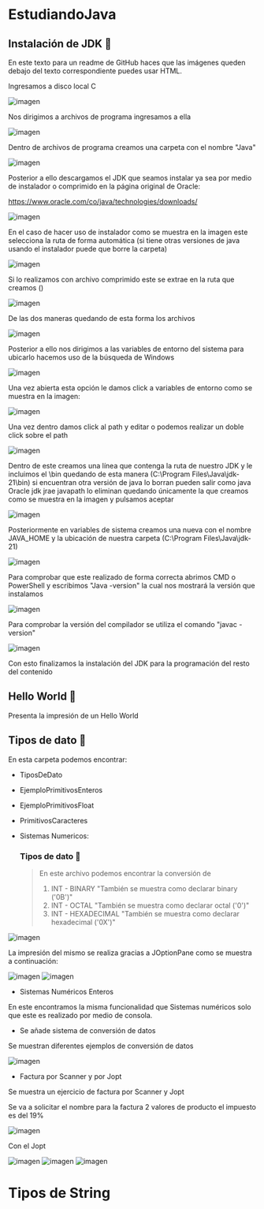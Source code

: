 # EstudiandoJava



## Instalación de JDK 📂

<p>En este texto para un readme de GitHub haces que las imágenes queden debajo del texto correspondiente puedes usar HTML.</p>

<p>Ingresamos a disco local C</p>
<img src="https://github.com/SantiagoBaquero/EstudiandoJava/assets/102531445/57c2a268-ca0d-4937-904f-eeef66f97059" alt="imagen">

<p>Nos dirigimos a archivos de programa ingresamos a ella</p>
<img src="https://github.com/SantiagoBaquero/EstudiandoJava/assets/102531445/9e544f1a-75fa-4d8f-9446-7d7f8cda0fa9" alt="imagen">

<p>Dentro de archivos de programa creamos una carpeta con el nombre "Java"</p>
<img src="https://github.com/SantiagoBaquero/EstudiandoJava/assets/102531445/18f845e5-f13a-4669-a15e-8e34688c4b23" alt="imagen">

<p>Posterior a ello descargamos el JDK que seamos instalar ya sea por medio de instalador o comprimido en la página original de Oracle:</p>

<p><a href="https://www.oracle.com/co/java/technologies/downloads/">https://www.oracle.com/co/java/technologies/downloads/</a></p>

<img src="https://github.com/SantiagoBaquero/EstudiandoJava/assets/102531445/3d559a41-7ba9-45f4-bc24-19f53da4a949" alt="imagen">

<p>En el caso de hacer uso de instalador como se muestra en la imagen este selecciona la ruta de forma automática (si tiene otras versiones de java usando el instalador puede que borre la carpeta)</p>
<img src="https://github.com/SantiagoBaquero/EstudiandoJava/assets/102531445/f0e7a084-7211-4cbc-8f5d-2fc94deacd85" alt="imagen">

<p>Si lo realizamos con archivo comprimido este se extrae en la ruta que creamos ()</p>
<img src="https://github.com/SantiagoBaquero/EstudiandoJava/assets/102531445/ade31f67-98c1-49a2-9f4c-60901e1f86f1" alt="imagen">

<p>De las dos maneras quedando de esta forma los archivos</p>
<img src="https://github.com/SantiagoBaquero/EstudiandoJava/assets/102531445/7a127d4f-09a5-4107-b9ed-2cf047b5a819" alt="imagen">

<p>Posterior a ello nos dirigimos a las variables de entorno del sistema para ubicarlo hacemos uso de la búsqueda de Windows </p>
<img src="https://github.com/SantiagoBaquero/EstudiandoJava/assets/102531445/4a571be9-3ddd-4abd-a8a7-83be2f88ac69" alt="imagen">

<p>Una vez abierta esta opción le damos click a variables de entorno como se muestra en la imagen:</p>
<img src="https://github.com/SantiagoBaquero/EstudiandoJava/assets/102531445/6b4428b9-5b45-479b-9686-a177d827c9ff" alt="imagen">

<p>Una vez dentro damos click al path y editar o podemos realizar un doble click sobre el path</p>
<img src="https://github.com/SantiagoBaquero/EstudiandoJava/assets/102531445/aea9b5a7-453c-4da6-9971-6dc6a4b98912" alt="imagen">

<p>Dentro de este creamos una línea que contenga la ruta de nuestro JDK y le incluimos el \bin quedando de esta manera (C:\Program Files\Java\jdk-21\bin) si encuentran otra versión de java lo borran pueden salir como java Oracle jdk jrae javapath lo eliminan quedando únicamente la que creamos como se muestra en la imagen y pulsamos aceptar </p>
<img src="https://github.com/SantiagoBaquero/EstudiandoJava/assets/102531445/65d6053d-2cf8-4f7d-95d8-55473d5ccd2d" alt="imagen">

<p>Posteriormente en variables de sistema creamos una nueva con el nombre JAVA_HOME y la ubicación de nuestra carpeta (C:\Program Files\Java\jdk-21)</p>
<img src="https://github.com/SantiagoBaquero/EstudiandoJava/assets/102531445/5dc39823-274f-41ea-97f1-c9f927c3fbf8" alt="imagen">

<p>Para comprobar que este realizado de forma correcta abrimos CMD o PowerShell y escribimos "Java -version" la cual nos mostrará la versión que instalamos</p>
<img  src="https://github.com/SantiagoBaquero/EstudiandoJava/assets/102531445/76c69e4a-f4b6-4fef-ae47-202bbfce1a50" alt="imagen">

<p>Para comprobar la versión del compilador se utiliza el comando "javac -version" </p>
<img src="https://github.com/SantiagoBaquero/EstudiandoJava/assets/102531445/4c0c97df-cc70-45e1-a3c1-daf70a99094e" alt="imagen">

<p>Con esto finalizamos la instalación del JDK para la programación del resto del contenido</p>

## Hello World 📂
Presenta la impresión de un Hello World

## Tipos de dato 📂

En esta carpeta podemos encontrar:
- TiposDeDato
- EjemploPrimitivosEnteros
- EjemploPrimitivosFloat
- PrimitivosCaracteres
- Sistemas Numericos:

  ### Tipos de dato 📑

  >
  >En este archivo podemos encontrar la conversión de
  >1. INT - BINARY  "También se muestra como declarar binary  ('0B')"  
  >2. INT - OCTAL  "También se muestra como declarar octal  ('0')"
  >3. INT - HEXADECIMAL "También se muestra como declarar hexadecimal  ('0X')"
     
<img src="https://github.com/SantiagoBaquero/EstudiandoJava/assets/102531445/63837d08-59b7-43ac-9f44-ff59dc211512" alt="imagen">


La impresión del mismo se realiza gracias a JOptionPane como se muestra a continuación:


<img src="https://github.com/SantiagoBaquero/EstudiandoJava/assets/102531445/b34eae53-d2fa-47e7-8a93-0e146db347bf" alt="imagen">
<img src="https://github.com/SantiagoBaquero/EstudiandoJava/assets/102531445/74701a39-5f3d-4ab4-9dfe-2459e039817a" alt="imagen">

- Sistemas Numéricos Enteros

En este encontramos la misma funcionalidad que Sistemas numéricos solo que este es realizado por medio de consola.

- Se añade sistema de conversión de datos

Se muestran diferentes ejemplos de conversión de datos 

<img src="https://github.com/SantiagoBaquero/EstudiandoJava/assets/102531445/c73abbe3-aa5d-497d-8347-d29b1a11db03" alt="imagen">

- Factura por Scanner y por Jopt

Se muestra un ejercicio de factura por Scanner y Jopt

Se va a solicitar el nombre para la factura
2 valores de producto el impuesto es del 19%

<img src="https://github.com/SantiagoBaquero/EstudiandoJava/assets/102531445/d07d7351-7b2d-47f9-91b9-c56f657885f9" alt="imagen">

Con el Jopt

<img src="https://github.com/SantiagoBaquero/EstudiandoJava/assets/102531445/1177d82a-e90f-4a60-87d3-6b9c49173036" alt="imagen">
<img src="https://github.com/SantiagoBaquero/EstudiandoJava/assets/102531445/015d1006-bb28-4d44-9908-e37108fe12cf" alt="imagen">
<img src="https://github.com/SantiagoBaquero/EstudiandoJava/assets/102531445/3d16113d-9ee2-4155-acb3-14a66062dffc" alt="imagen">

# Tipos de String 

